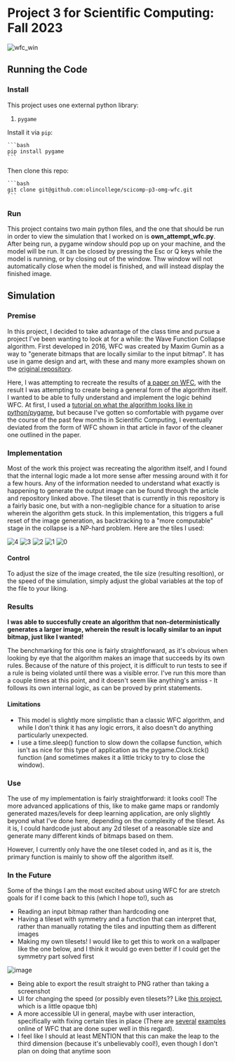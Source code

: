 # Project 3 for Scientific Computing: Fall 2023

![wfc_win](https://github.com/olincollege/scicomp-p3-omg-wfc/assets/95325894/42d230de-e6c2-40db-9d95-6a414e12d6d0)

## Running the Code

### Install

This project uses one external python library:

1. `pygame`

Install it via `pip`:

    ```bash
    pip install pygame
    ```

Then clone this repo:

    ```bash
    git clone git@github.com:olincollege/scicomp-p3-omg-wfc.git
    ```

### Run

This project contains two main python files, and the one that should be run in order to view the simulation that I worked on is **own_attempt_wfc.py**. After being run, a pygame window should pop up on your machine, and the model will be run. It can be closed by pressing the Esc or Q keys while the model is running, or by closing out of the window. Thw window will not automatically close when the model is finished, and will instead display the finished image.

## Simulation

### Premise

In this project, I decided to take advantage of the class time and pursue a project I've been wanting to look at for a while: the Wave Function Collapse algorithm. First developed in 2016, WFC was created by Maxim Gumin as a way to "generate bitmaps that are locally similar to the input bitmap". It has use in game design and art, with these and many more examples shown on the [original repository](https://ieeexplore.ieee.org/document/9421370).

Here, I was attempting to recreate the results of [a paper on WFC](https://ieeexplore.ieee.org/document/9421370), with the result I was attempting to create being a general form of the algorithm itself. I wanted to be able to fully understand and implement the logic behind WFC. At first, I used a [tutorial on what the algorithm looks like in python/pygame](https://dev.to/kavinbharathi/the-fascinating-wave-function-collapse-algorithm-4nc3), but because I've gotten so comfortable with pygame over the course of the past few months in Scientific Computing, I eventually deviated from the form of WFC shown in that article in favor of the cleaner one outlined in the paper.

### Implementation

Most of the work this project was recreating the algorithm itself, and I found that the internal logic made a lot more sense after messing around with it for a few hours. Any of the information needed to understand what exactly is happening to generate the output image can be found through the article and repository linked above. The tileset that is currently in this repository is a fairly basic one, but with a non-negligible chance for a situation to arise wherein the algorithm gets stuck. In this implementation, this triggers a full reset of the image generation, as backtracking to a "more computable" stage in the collapse is a NP-hard problem. Here are the tiles I used:

![4](https://github.com/olincollege/scicomp-p3-omg-wfc/assets/95325894/f6528aff-d680-4a86-843e-88588d440bc8)
![3](https://github.com/olincollege/scicomp-p3-omg-wfc/assets/95325894/226dc7c3-9eaa-4791-bf3c-0ae487b54b7a)
![2](https://github.com/olincollege/scicomp-p3-omg-wfc/assets/95325894/e91f5092-5ff1-4dbc-8b76-f082733c87e6)
![1](https://github.com/olincollege/scicomp-p3-omg-wfc/assets/95325894/23cbcbc0-583a-4b36-9bdc-33079ca6a0aa)
![0](https://github.com/olincollege/scicomp-p3-omg-wfc/assets/95325894/60d835a9-64d3-4c11-9b3c-467e3182ae51)

#### Control

To adjust the size of the image created, the tile size (resulting resoltion), or the speed of the simulation, simply adjust the global variables at the top of the file to your liking.

### Results

**I was able to succesfully create an algorithm that non-deterministically generates a larger image, wherein the result is locally similar to an input bitmap, just like I wanted!**

The benchmarking for this one is fairly straightforward, as it's obvious when looking by eye that the algorithm makes an image that succeeds by its own rules. Because of the nature of this project, it is difficult to run tests to see if a rule is being violated until there was a visible error. I've run this more than a couple times at this point, and it doesn't seem like anything's amiss - It follows its own internal logic, as can be proved by print statements.

#### Limitations

- This model is slightly more simplistic than a classic WFC algorithm, and while I don't think it has any logic errors, it also doesn't do anything particularly unexpected.
- I use a time.sleep() function to slow down the collapse function, which isn't as nice for this type of application as the pygame.Clock.tick() function (and sometimes makes it a little tricky to try to close the window).

### Use

The use of my implementation is fairly straightforward: it looks cool! The more advanced applications of this, like to make game maps or randomly generated mazes/levels for deep learning application, are only slightly beyond what I've done here, depending on the complexity of the tileset. As it is, I could hardcode just about any 2d tileset of a reasonable size and generate many different kinds of bitmaps based on them.

However, I currently only have the one tileset coded in, and as it is, the primary function is mainly to show off the algorithm itself.

### In the Future

Some of the things I am the most excited about using WFC for are stretch goals for if I come back to this (which I hope to!), such as
- Reading an input bitmap rather than hardcoding one
- Having a tileset with symmetry and a function that can interpret that, rather than manually rotating the tiles and inputting them as different images
- Making my own tilesets! I would like to get this to work on a wallpaper like the one below, and I think it would go even better if I could get the symmetry part solved first

![image](https://github.com/olincollege/scicomp-p3-omg-wfc/assets/95325894/8da8dab3-d2dc-46b3-a184-b5264fc93c8c)
- Being able to export the result straight to PNG rather than taking a screenshot
- UI for changing the speed (or possibly even tilesets?? Like [this project](https://amarcolina.github.io/WFC-Explorer/?pattern=H4sIAAAAAAAAA2NgwAUYGxhxyhGSxC03KkmxJABofUQNswEAAA==), which is a little opaque tbh)
- A more accessible UI in general, maybe with user interaction, specifically with fixing certain tiles in place (There are [several](https://oskarstalberg.com/game/wave/wave.html) [examples](https://bolddunkley.itch.io/wfc-mixed) online of WFC that are done super well in this regard).
- I feel like I should at least MENTION that this can make the leap to the third dimension (because it's unbelievably cool!), even though I don't plan on doing that anytime soon
